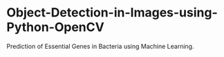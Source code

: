 # Object-Detection-in-Images-using-Python-OpenCV
Prediction of Essential Genes in Bacteria using Machine Learning.
